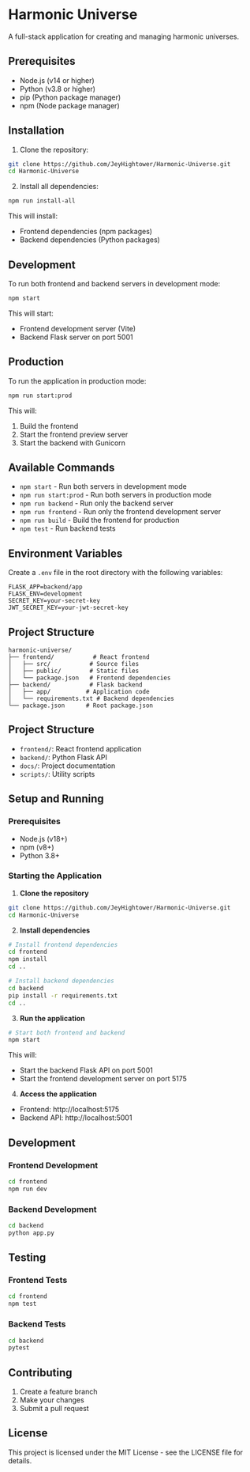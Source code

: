 # Harmonic Universe

A full-stack application for creating and managing harmonic universes.

## Prerequisites

- Node.js (v14 or higher)
- Python (v3.8 or higher)
- pip (Python package manager)
- npm (Node package manager)

## Installation

1. Clone the repository:

```bash
git clone https://github.com/JeyHightower/Harmonic-Universe.git
cd Harmonic-Universe
```

2. Install all dependencies:

```bash
npm run install-all
```

This will install:

- Frontend dependencies (npm packages)
- Backend dependencies (Python packages)

## Development

To run both frontend and backend servers in development mode:

```bash
npm start
```

This will start:

- Frontend development server (Vite)
- Backend Flask server on port 5001

## Production

To run the application in production mode:

```bash
npm run start:prod
```

This will:

1. Build the frontend
2. Start the frontend preview server
3. Start the backend with Gunicorn

## Available Commands

- `npm start` - Run both servers in development mode
- `npm run start:prod` - Run both servers in production mode
- `npm run backend` - Run only the backend server
- `npm run frontend` - Run only the frontend development server
- `npm run build` - Build the frontend for production
- `npm test` - Run backend tests

## Environment Variables

Create a `.env` file in the root directory with the following variables:

```env
FLASK_APP=backend/app
FLASK_ENV=development
SECRET_KEY=your-secret-key
JWT_SECRET_KEY=your-jwt-secret-key
```

## Project Structure

```
harmonic-universe/
├── frontend/           # React frontend
│   ├── src/           # Source files
│   ├── public/        # Static files
│   └── package.json   # Frontend dependencies
├── backend/           # Flask backend
│   ├── app/          # Application code
│   └── requirements.txt # Backend dependencies
└── package.json      # Root package.json
```

## Project Structure

- `frontend/`: React frontend application
- `backend/`: Python Flask API
- `docs/`: Project documentation
- `scripts/`: Utility scripts

## Setup and Running

### Prerequisites

- Node.js (v18+)
- npm (v8+)
- Python 3.8+

### Starting the Application

1. **Clone the repository**

```bash
git clone https://github.com/JeyHightower/Harmonic-Universe.git
cd Harmonic-Universe
```

2. **Install dependencies**

```bash
# Install frontend dependencies
cd frontend
npm install
cd ..

# Install backend dependencies
cd backend
pip install -r requirements.txt
cd ..
```

3. **Run the application**

```bash
# Start both frontend and backend
npm start
```

This will:

- Start the backend Flask API on port 5001
- Start the frontend development server on port 5175

4. **Access the application**

- Frontend: http://localhost:5175
- Backend API: http://localhost:5001

## Development

### Frontend Development

```bash
cd frontend
npm run dev
```

### Backend Development

```bash
cd backend
python app.py
```

## Testing

### Frontend Tests

```bash
cd frontend
npm test
```

### Backend Tests

```bash
cd backend
pytest
```

## Contributing

1. Create a feature branch
2. Make your changes
3. Submit a pull request

## License

This project is licensed under the MIT License - see the LICENSE file for details.

